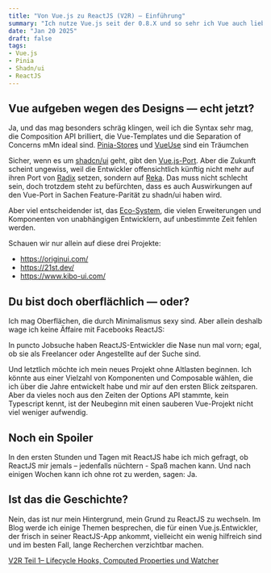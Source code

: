 ```yaml
---
title: "Von Vue.js zu ReactJS (V2R) – Einführung"
summary: "Ich nutze Vue.js seit der 0.8.X und so sehr ich Vue auch liebe, und sich in der Hinsicht viel getan hat, ist die Auswahl gerade in puncto UI-Komponenten begrenzt. In meinem neuen Projekt möchte ich gerne die Möglichkeiten nutzen, die uns shadcn/ui eröffnet."
date: "Jan 20 2025"
draft: false
tags:
- Vue.js
- Pinia
- Shadn/ui
- ReactJS
---
```


## Vue aufgeben wegen des Designs &mdash; echt jetzt?

Ja, und das mag besonders schräg klingen, weil ich die Syntax sehr mag, die Composition API brilliert, die Vue-Templates und die
Separation of Concerns mMn ideal sind. [Pinia-Stores](https://pinia.vuejs.org) und [VueUse](https://vueuse.org) sind ein Träumchen 

Sicher, wenn es um [shadcn/ui](https://ui.shadcn.com) geht, gibt den [Vue.js-Port](https://www.shadcn-vue.com). Aber die Zukunft
scheint ungewiss, weil die Entwickler offensichtlich künftig nicht mehr auf ihren Port von [Radix](https://www.radix-ui.com)
setzen, sondern auf [Reka](https://reka-ui.com/). Das muss nicht schlecht sein, doch trotzdem steht zu befürchten, dass es auch Auswirkungen auf den
Vue-Port in Sachen Feature-Parität zu shadn/ui haben wird.

Aber viel entscheidender ist, das [Eco-System](https://github.com/birobirobiro/awesome-shadcn-ui), die vielen Erweiterungen und Komponenten von unabhängigen Entwicklern, auf unbestimmte
Zeit fehlen werden.

Schauen wir nur allein auf diese drei Projekte:

- https://originui.com/
- https://21st.dev/
- https://www.kibo-ui.com/

## Du bist doch oberflächlich &mdash; oder?

Ich mag Oberflächen, die durch Minimalismus sexy sind. Aber allein deshalb wage ich keine Äffaire mit Facebooks ReactJS:

In puncto Jobsuche haben ReactJS-Entwickler die Nase nun mal vorn; egal, ob sie als Freelancer oder Angestellte auf der Suche sind.

Und letztlich möchte ich mein neues Projekt ohne Altlasten beginnen. Ich könnte aus einer Vielzahl von Komponenten und Composable wählen, die ich über
die Jahre entwickelt habe und mir auf den ersten Blick zeitsparen. Aber da vieles noch aus den Zeiten der Options API stammte, kein Typescript kennt, ist der Neubeginn mit einen sauberen Vue-Projekt nicht viel weniger aufwendig.

## Noch ein Spoiler

In den ersten Stunden und Tagen mit ReactJS habe ich mich gefragt, ob ReactJS mir jemals – jedenfalls nüchtern - Spaß machen kann. Und nach einigen
Wochen kann ich ohne rot zu werden, sagen: Ja.


## Ist das die Geschichte?

Nein, das ist nur mein Hintergrund, mein Grund zu ReactJS zu wechseln. Im Blog werde ich einige Themen besprechen, die für einen
Vue.js.Entwickler, der frisch in seiner ReactJS-App ankommt, vielleicht ein wenig hilfreich sind und im besten Fall, lange Recherchen verzichtbar
machen.

[V2R Teil 1– Lifecycle Hooks, Computed Properties und Watcher](/blog/02-von-vue-nach-react-teil-1)